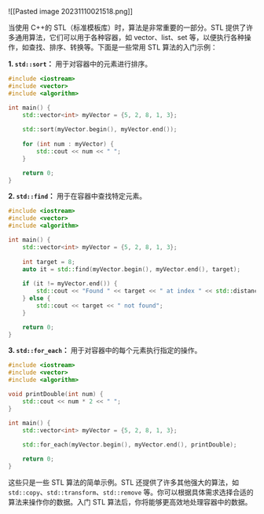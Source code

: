 ![[Pasted image 20231110021518.png]]

当使用 C++的 STL（标准模板库）时，算法是非常重要的一部分。STL 提供了许多通用算法，它们可以用于各种容器，如 vector、list、set 等，以便执行各种操作，如查找、排序、转换等。下面是一些常用 STL 算法的入门示例：

**1. `std::sort`：** 用于对容器中的元素进行排序。

```cpp
#include <iostream>
#include <vector>
#include <algorithm>

int main() {
    std::vector<int> myVector = {5, 2, 8, 1, 3};
    
    std::sort(myVector.begin(), myVector.end());
    
    for (int num : myVector) {
        std::cout << num << " ";
    }

    return 0;
}
```

**2. `std::find`：** 用于在容器中查找特定元素。

```cpp
#include <iostream>
#include <vector>
#include <algorithm>

int main() {
    std::vector<int> myVector = {5, 2, 8, 1, 3};
    
    int target = 8;
    auto it = std::find(myVector.begin(), myVector.end(), target);
    
    if (it != myVector.end()) {
        std::cout << "Found " << target << " at index " << std::distance(myVector.begin(), it);
    } else {
        std::cout << target << " not found";
    }

    return 0;
}
```

**3. `std::for_each`：** 用于对容器中的每个元素执行指定的操作。

```cpp
#include <iostream>
#include <vector>
#include <algorithm>

void printDouble(int num) {
    std::cout << num * 2 << " ";
}

int main() {
    std::vector<int> myVector = {5, 2, 8, 1, 3};
    
    std::for_each(myVector.begin(), myVector.end(), printDouble);

    return 0;
}
```

这些只是一些 STL 算法的简单示例。STL 还提供了许多其他强大的算法，如 `std::copy`、`std::transform`、`std::remove` 等。你可以根据具体需求选择合适的算法来操作你的数据。入门 STL 算法后，你将能够更高效地处理容器中的数据。